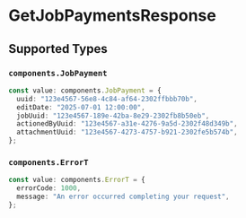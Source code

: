 # GetJobPaymentsResponse


## Supported Types

### `components.JobPayment`

```typescript
const value: components.JobPayment = {
  uuid: "123e4567-56e8-4c84-af64-2302ffbbb70b",
  editDate: "2025-07-01 12:00:00",
  jobUuid: "123e4567-189e-42ba-8e29-2302fb8b50eb",
  actionedByUuid: "123e4567-a31e-4276-9a5d-2302f48d349b",
  attachmentUuid: "123e4567-4273-4757-b921-2302fe5b574b",
};
```

### `components.ErrorT`

```typescript
const value: components.ErrorT = {
  errorCode: 1000,
  message: "An error occurred completing your request",
};
```

